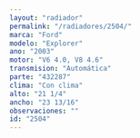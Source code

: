 ```yaml
---
layout: "radiador"
permalink: "/radiadores/2504/"
marca: "Ford"
modelo: "Explorer"
ano: "2003"
motor: "V6 4.0, V8 4.6"
transmision: "Automática"
parte: "432287"
clima: "Con clima"
alto: "21 1/4"
ancho: "23 13/16"
observaciones: ""
id: "2504"
---
```


